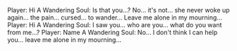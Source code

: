 Player: Hi
A Wandering Soul: Is that you...? No... it's not... she never woke up again... the pain... cursed... to wander... Leave me alone in my mourning...
Player: Hi
A Wandering Soul: I saw you... who are you... what do you want from me...?
Player: Name
A Wandering Soul: No... I don't think I can help you... leave me alone in my mourning...
